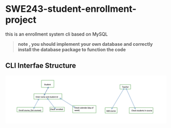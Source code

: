 # SWE243-student-enrollment-project

this is an enrollment system cli based on MySQL
> **note , you should implement your own database and correctly install the database package to function the code**

## CLI Interfae Structure
![CLI Structure](CLI-structure.jpg)
